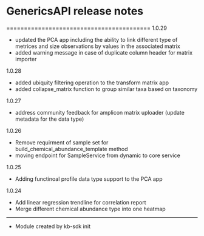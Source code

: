 # GenericsAPI release notes
=========================================
1.0.29
* updated the PCA app including the ability to link different type of metrices and size observations by values in the associated matrix
* added warning message in case of duplicate column header for matrix importer

1.0.28
* added ubiquity filtering operation to the transform matrix app
* added collapse_matrix function to group similar taxa based on taxonomy

1.0.27
* address community feedback for amplicon matrix uploader (update metadata for the data type)

1.0.26
* Remove requirment of sample set for build_chemical_abundance_template method
* moving endpoint for SampleService from dynamic to core service

1.0.25
* Adding functinoal profile data type support to the PCA app

1.0.24
* Add linear regression trendline for correlation report
* Merge different chemical abundance type into one heatmap

-----
* Module created by kb-sdk init
